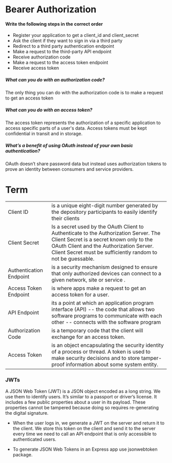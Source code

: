 # Bearer Authorization


#### Write the following steps in the correct order
- Register your application to get a client_id and client_secret
- Ask the client if they want to sign in via a third party
- Redirect to a third party authentication endpoint
- Make a request to the third-party API endpoint
- Receive authorization code
- Make a request to the access token endpoint
- Receive access token

##### What can you do with an authorization code?
The only thing you can do with the authorization code is to make a request to get an access token

##### What can you do with an access token?
The access token represents the authorization of a specific application to access specific parts of a user's data. Access tokens must be kept confidential in transit and in storage.

##### What’s a benefit of using OAuth instead of your own basic authentication?
OAuth doesn’t share password data but instead uses authorization tokens to prove an identity between consumers and service providers.

# Term

|    |  |
| ----------- | ----------- |
| Client ID | is a unique eight-digit number generated by the depository participants to easily identify their clients        |
| Client Secret      | Is a secret used by the OAuth Client to Authenticate to the Authorization Server. The Client Secret is a secret known only to the OAuth Client and the Authorization Server. Client Secret must be sufficiently random to not be guessable.        |
| Authentication Endpoint      |  is a security mechanism designed to ensure that only authorized devices can connect to a given network, site or service .        |
| Access Token Endpoint      |  is where apps make a request to get an access token for a user.        |
| API Endpoint      | its a point at which an application program interface (API) -- the code that allows two software programs to communicate with each other -- connects with the software program        |
| Authorization Code      | is a temporary code that the client will exchange for an access token.        |
| Access Token      | is an object encapsulating the security identity of a process or thread. A token is used to make security decisions and to store tamper-proof information about some system entity.        |


### JWTs
A JSON Web Token (JWT) is a JSON object encoded as a long string. We use them to identify users. It’s similar to a passport or driver’s license. It includes a few public properties about a user in its payload. These properties cannot be tampered because doing so requires re-generating the digital signature.

- When the user logs in, we generate a JWT on the server and return it to the client. We store this token on the client and send it to the server every time we need to call an API endpoint that is only accessible to authenticated users.

- To generate JSON Web Tokens in an Express app use jsonwebtoken package.